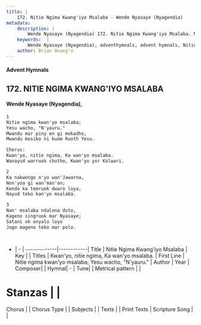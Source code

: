 ```yaml
---
title: |
    172. Nitie Ngima Kwang'iyo Msalaba - Wende Nyasaye (Nyagendia)
metadata:
    description: |
        Wende Nyasaye (Nyagendia) 172. Nitie Ngima Kwang'iyo Msalaba. Nitie ngima kwan'yo msalaba;  Yesu wacho, "N'yauru."  Mwandu mar piny en gi mokadho,   Mwandu mosiko ni kuom Ruoth Yesu.  Chorus: Kwan'yo, nitie ngima, Ka wan'yo msalaba.  Wanayud warruok chutho, Kwan'yo yor Kalwari.  
    keywords:  |
        Wende Nyasaye (Nyagendia), adventhymnals, advent hymnals, Nitie Ngima Kwang'iyo Msalaba, Nitie ngima kwan'yo msalaba;  Yesu wacho, "N'yauru." . Kwan'yo, nitie ngima, Ka wan'yo msalaba. 
    author: Brian Onang'o
---
```


#### Advent Hymnals
## 172. NITIE NGIMA KWANG'IYO MSALABA
####  Wende Nyasaye (Nyagendia),

```txt
1
Nitie ngima kwan'yo msalaba; 
Yesu wacho, "N'yauru." 
Mwandu mar piny en gi mokadho,  
Mwandu mosiko ni kuom Ruoth Yesu.

Chorus:
Kwan'yo, nitie ngima, Ka wan'yo msalaba. 
Wanayud warruok chutho, Kwan'yo yor Kalwari.

2
Ka nakwongo n'yo wan'Jawarna, 
Non'yoa gi wan'man'on; 
Kendo ka temruok dwaro loya,  
Nayud teko kan'yo msalaba.

3
Nan' msalaba ndalona duto, 
Kageno singruok mar Nyasaye; 
Satani ok onyalo loyo  
Jogo mageno teko mar polo.




```

- |   -  |
-------------|------------|
Title | Nitie Ngima Kwang'iyo Msalaba |
Key |  |
Titles | Kwan'yo, nitie ngima, Ka wan'yo msalaba.  |
First Line | Nitie ngima kwan'yo msalaba;  Yesu wacho, "N'yauru."  |
Author | 
Year | 
Composer| |
Hymnal|  - |
Tune|  |
Metrical pattern | |
# Stanzas |  |
Chorus |  |
Chorus Type |  |
Subjects | |
Texts |  |
Print Texts | 
Scripture Song |  |
    
